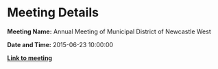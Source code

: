 # Meeting Details

**Meeting Name:** Annual Meeting of Municipal District of Newcastle West

**Date and Time:** 2015-06-23 10:00:00

**<a href="https://www.limerick.ie/council/whats-on/annual-meeting-municipal-district-newcastle-west" target="_blank">Link to meeting</a>**
